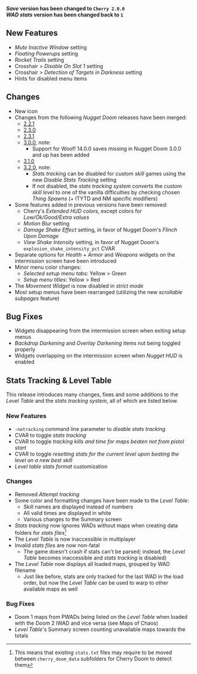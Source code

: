 **_Save_ version has been changed to `Cherry 2.0.0`**  
**_WAD stats_ version has been changed back to `1`**

## New Features

- _Mute Inactive Window_ setting
- _Floating Powerups_ setting
- _Rocket Trails_ setting
- Crosshair > _Disable On Slot 1_ setting
- Crosshair > _Detection of Targets in Darkness_ setting
- Hints for disabled menu items

## Changes

- New icon
- Changes from the following _Nugget Doom_ releases have been merged:
	- [2.2.1](https://github.com/MrAlaux/Nugget-Doom/releases/tag/nugget-doom-2.2.1)
	- [2.3.0](https://github.com/MrAlaux/Nugget-Doom/releases/tag/nugget-doom-2.3.0)
	- [2.3.1](https://github.com/MrAlaux/Nugget-Doom/releases/tag/nugget-doom-2.3.1)
	- [3.0.0](https://github.com/MrAlaux/Nugget-Doom/releases/tag/nugget-doom-3.0.0), note:
		- Support for Woof! 14.0.0 saves missing in Nugget Doom 3.0.0 and up has been added
	- [3.1.0](https://github.com/MrAlaux/Nugget-Doom/releases/tag/nugget-doom-3.1.0)
	- [3.2.0](https://github.com/MrAlaux/Nugget-Doom/releases/tag/nugget-doom-3.2.0), note:
		- _Stats tracking_ can be disabled for _custom skill_ games using the new _Disable Stats Tracking_ setting
		- If not disabled, the _stats tracking system_ converts the _custom skill level_ to one of the vanilla difficulties by checking chosen _Thing Spawns_ (+ ITYTD and NM specific modifiers)
- Some features added in previous versions have been removed:
	- Cherry's _Extended HUD colors_, except colors for _Low/Ok/Good/Extra values_
	- _Motion Blur_ setting
	- _Damage Shake Effect_ setting, in favor of Nugget Doom's _Flinch Upon Damage_
	- _View Shake Intensity_ setting, in favor of Nugget Doom's `explosion_shake_intensity_pct` CVAR
- Separate options for _Health + Armor_ and _Weapons_ widgets on the intermission screen have been introduced
- Minor menu color changes:
	- _Selected setup menu tabs_: Yellow > Green
	- _Setup menu titles_: Yellow > Red
- The _Movement Widget_ is now disabled in _strict mode_
- Most setup menus have been rearranged (utilizing the new _scrollable subpages_ feature)

## Bug Fixes

- Widgets disappearing from the intermission screen when exiting setup menus
- _Backdrop Darkening_ and _Overlay Darkening_ items not being toggled properly
- Widgets overlapping on the intermission screen when _Nugget HUD_ is enabled

## Stats Tracking & Level Table

This release introduces many changes, fixes and some additions to the _Level Table_ and the _stats tracking system_, all of which are listed below.

### New Features

- `-notracking` command line parameter to _disable stats tracking_
- CVAR to toggle _stats tracking_
- CVAR to toggle _tracking kills and time for maps beaten not from pistol start_
- CVAR to toggle _resetting stats for the current level upon beating the level on a new best skill_
- _Level table stats format_ customization

### Changes

- Removed _Attempt tracking_
- Some color and formatting changes have been made to the _Level Table_:
	- Skill names are displayed instead of numbers
	- All valid times are displayed in white
	- Various changes to the Summary screen
- _Stats tracking_ now ignores WADs without maps when creating data folders for _stats files_[^1]
- The _Level Table_ is now inaccessible in multiplayer
- Invalid _stats files_ are now non-fatal
	- The game doesn't crash if stats can't be parsed; instead, the _Level Table_ becomes inaccessible and _stats tracking_ is disabled)
- The _Level Table_ now displays all loaded maps, grouped by WAD filename
	- Just like before, stats are only tracked for the last WAD in the load order, but now the _Level Table_ can be used to warp to other available maps as well

### Bug Fixes

- Doom 1 maps from PWADs being listed on the _Level Table_ when loaded with the Doom 2 IWAD and vice versa (see Maps of Chaos)
- _Level Table_'s Summary screen counting unavailable maps towards the totals

[^1]: This means that existing `stats.txt` files may require to be moved between `cherry_doom_data` subfolders for Cherry Doom to detect them